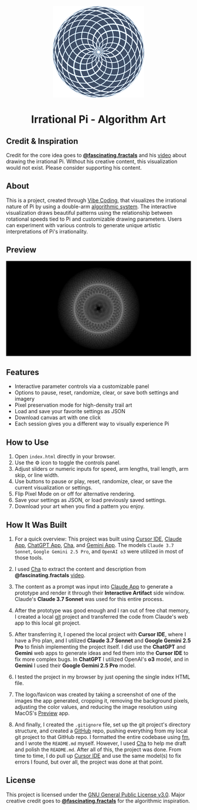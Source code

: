 <div align="center">
  <img width="250" src="./assets/images/logo.png">
</div>

<h1 align="center">Irrational Pi - Algorithm Art</h1>

## Credit & Inspiration

Credit for the core idea goes to **[@fascinating.fractals](https://www.youtube.com/@fascinating.fractals)** and his [video](https://www.youtube.com/shorts/aUDYWYqtAR4) about drawing the irrational Pi. Without his creative content, this visualization would not exist. Please consider supporting his content.

## About

This is a project, created through [Vibe Coding](https://en.wikipedia.org/wiki/Vibe_coding), that visualizes the irrational nature of Pi by using a double-arm [algorithmic system](https://en.wikipedia.org/wiki/Algorithmic_art). The interactive visualization draws beautiful patterns using the relationship between rotational speeds tied to Pi and customizable drawing parameters. Users can experiment with various controls to generate unique artistic interpretations of Pi's irrationality.

## Preview

<div align="center">
  <img src="./assets/images/pi_visualization_1747473685628.png">
</div>

## Features

- Interactive parameter controls via a customizable panel
- Options to pause, reset, randomize, clear, or save both settings and imagery
- Pixel preservation mode for high-density trail art
- Load and save your favorite settings as JSON
- Download canvas art with one click
- Each session gives you a different way to visually experience Pi

## How to Use

1. Open `index.html` directly in your browser.
2. Use the ⚙️ icon to toggle the controls panel.
3. Adjust sliders or numeric inputs for speed, arm lengths, trail length, arm skip, or line width.
4. Use buttons to pause or play, reset, randomize, clear, or save the current visualization or settings.
5. Flip Pixel Mode on or off for alternative rendering.
6. Save your settings as JSON, or load previously saved settings.
7. Download your art when you find a pattern you enjoy.

## How It Was Built

1. For a quick overview: This project was built using [Cursor IDE](https://www.cursor.com/), [Claude App](https://claude.ai/chats), [ChatGPT App](https://chat.openai.com/chat), [Cha](https://github.com/MehmetMHY/cha/), and [Gemini App](https://gemini.google.com/app). The models `Claude 3.7 Sonnet`, `Google Gemini 2.5 Pro`, and `OpenAI o3` were utilized in most of those tools.

2. I used [Cha](https://github.com/MehmetMHY/cha/) to extract the content and description from **@fascinating.fractals** [video](https://www.youtube.com/shorts/aUDYWYqtAR4).

3. The content as a prompt was input into [Claude App](https://claude.ai/chats) to generate a prototype and render it through their **Interactive Artifact** side window. Claude's **Claude 3.7 Sonnet** was used for this entire process.

4. After the prototype was good enough and I ran out of free chat memory, I created a local [git](https://git-scm.com/) project and transferred the code from Claude's web app to this local git project.

5. After transferring it, I opened the local project with **Cursor IDE**, where I have a Pro plan, and I utilized **Claude 3.7 Sonnet** and **Google Gemini 2.5 Pro** to finish implementing the project itself. I did use the **ChatGPT** and **Gemini** web apps to generate ideas and fed them into the **Cursor IDE** to fix more complex bugs. In **ChatGPT** I utilized OpenAI's **o3** model, and in **Gemini** I used their **Google Gemini 2.5 Pro** model.

6. I tested the project in my browser by just opening the single index HTML file.

7. The logo/favicon was created by taking a screenshot of one of the images the app generated, cropping it, removing the background pixels, adjusting the color values, and reducing the image resolution using MacOS's [Preview](<https://en.wikipedia.org/wiki/Preview_(macOS)>) app.

8. And finally, I created the `.gitignore` file, set up the git project's directory structure, and created a [GitHub](https://github.com/) repo, pushing everything from my local git project to that GitHub repo. I formatted the entire codebase using [fm](https://github.com/MehmetMHY/fm), and I wrote the `README.md` myself. However, I used [Cha](https://github.com/MehmetMHY/cha/) to help me draft and polish the `README.md`. After all of this, the project was done. From time to time, I do pull up [Cursor IDE](https://www.cursor.com/) and use the same model(s) to fix errors I found, but over all, the project was done at that point.

## License

This project is licensed under the [GNU General Public License v3.0](./LICENSE). Major creative credit goes to **[@fascinating.fractals](https://www.youtube.com/shorts/aUDYWYqtAR4)** for the algorithmic inspiration.
